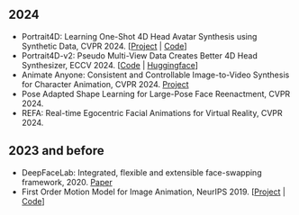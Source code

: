 

## 2024
- Portrait4D: Learning One-Shot 4D Head Avatar Synthesis using Synthetic Data, CVPR 2024. [[Project](https://yudeng.github.io/Portrait4D/) | [Code](https://github.com/YuDeng/Portrait-4D)]
- Portrait4D-v2: Pseudo Multi-View Data Creates Better 4D Head Synthesizer, ECCV 2024. [[Code](https://github.com/YuDeng/Portrait-4D) | [Huggingface](https://huggingface.co/posts/DmitryRyumin/891674447263162)]
- Animate Anyone: Consistent and Controllable Image-to-Video Synthesis for Character Animation, CVPR 2024. [Project](https://humanaigc.github.io/animate-anyone/)
- Pose Adapted Shape Learning for Large-Pose Face Reenactment, CVPR 2024. 
- REFA: Real-time Egocentric Facial Animations for Virtual Reality, CVPR 2024.

## 2023 and before
- DeepFaceLab: Integrated, flexible and extensible face-swapping framework, 2020. [Paper](https://arxiv.org/abs/2005.05535)
- First Order Motion Model for Image Animation, NeurIPS 2019. [[Project](https://aliaksandrsiarohin.github.io/first-order-model-website/) | [Code](https://github.com/AliaksandrSiarohin/first-order-model)]

